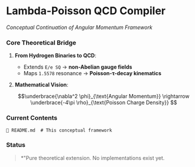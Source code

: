 # **Lambda-Poisson QCD Compiler**  
*Conceptual Continuation of Angular Momentum Framework*  

### **Core Theoretical Bridge**  
1. **From Hydrogen Binaries to QCD**:  
   - Extends `E/e SQ` → **non-Abelian gauge fields**  
   - Maps `1.5578` resonance → **Poisson-τ-decay kinematics**  

2. **Mathematical Vision**:  
   ```math  
   \underbrace{\nabla^2 \phi}_{\text{Angular Momentum}} \rightarrow \underbrace{-4\pi \rho}_{\text{Poisson Charge Density}}  
   ```  

### **Current Contents**  
```  
📜 README.md  # This conceptual framework  
```  

### **Status**  
> *"Pure theoretical extension. No implementations exist yet.
